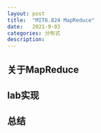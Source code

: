```yaml
---
layout: post
title:  "MIT6.824 MapReduce"
date:   2021-9-03
categories: 分布式
description: 
---
```


## 关于MapReduce

## lab实现

## 总结
